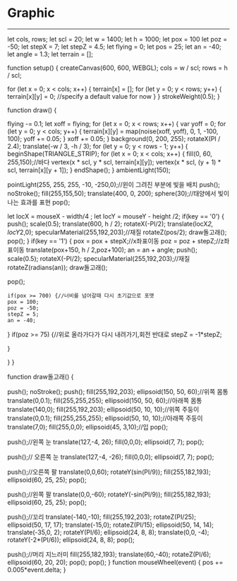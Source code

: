 

# Graphic
 -----------------------------------------------------------------
let cols, rows;
let scl = 20;
let w = 1400;
let h = 1000;
let pox = 100
let poz = -50;
let stepX = 7;
let stepZ = 4.5;
let flying = 0;
let pos = 25;
let an = -40;
let angle = 1.3;
let terrain = [];

function setup() {
  createCanvas(600, 600, WEBGL);
  cols = w / scl;
  rows = h / scl;

  for (let x = 0; x < cols; x++) {
    terrain[x] = [];
    for (let y = 0; y < rows; y++) {
      terrain[x][y] = 0; //specify a default value for now
    }
  }
   strokeWeight(0.5);
}

function draw() {

 
  flying -= 0.1;
  let xoff = flying;
  for (let x = 0; x < rows; x++) {
    var yoff = 0;
    for (let y = 0; y < cols; y++) {
      terrain[x][y] = map(noise(xoff, yoff), 0, 1, -100, 100);
      yoff += 0.05;
    }
    xoff += 0.05;
  }
  background(0, 200, 255);
  rotateX(PI / 2.4);
  translate(-w / 3, -h / 3);
  for (let y = 0; y < rows - 1; y++) {
    beginShape(TRIANGLE_STRIP);
    for (let x = 0; x < cols; x++) {
      fill(0, 60, 255,150);//바다
      vertex(x * scl, y * scl, terrain[x][y]);
      vertex(x * scl, (y + 1) * scl, terrain[x][y + 1]);
      }
      endShape();
  }
  ambientLight(150);

 
  pointLight(255, 255, 255, -10, -250,0);//윈이 그려진 부분에 빛을 배치
  push();
  noStroke();
  fill(255,155,50);
  translate(400, 0, 200);
  sphere(30);//태양에서 빛이나는 효과를 표현
  pop();
  
  let locX = mouseX - width/4 ;
  let locY = mouseY - height /2;
  if(key == '0') {
  push();
  scale(0.5);
  translate(600, h / 2);
  rotateX(-PI/2);
  translate(locX*2, locY*2,0);
  specularMaterial(255,192,203);//재질
  rotateZ(pos/2);
  draw돌고래();
  pop();
  }
  if(key == '1') {
    pox = pox + stepX;//x좌표이동
    poz = poz + stepZ;//z좌표이동 
  translate(pox+150, h / 2,poz+100);
    an = an + angle;
  push();
  scale(0.5);
  rotateX(-PI/2);
  specularMaterial(255,192,203);//재질
    rotateZ(radians(an));
  draw돌고래();
    
  pop();  
  
  
    
    if(pox >= 700) {//너비를 넘어갈때 다시 초기값으로 포맷
    pox = 100;
    poz = -50;
    stepZ = 5;
    an = -40;
  }
    if(poz >= 75) {//위로 올라가다가 다시 내려가기,회전 반대로
    stepZ = -1*stepZ;
    
  }
 
  
  }
}

function draw돌고래() {
  

  push();
  noStroke();
  push();
  fill(255,192,203);
  ellipsoid(150, 50, 60);//위쪽 몸통
  translate(0,0.1);
  fill(255,255,255);
  ellipsoid(150, 50, 60);//아래쪽 몸통
  translate(140,0);
  fill(255,192,203);
  ellipsoid(50, 10, 10);//위쪽 주둥이
  translate(0,0.1);
  fill(255,255,255);
  ellipsoid(50, 10, 10);//아래쪽 주둥이
  translate(7,0);
  fill(255,0,0);
  ellipsoid(45, 3,10);//입
  pop();
 
  push();//왼쪽 눈
  translate(127,-4, 26);
  fill(0,0,0);
  ellipsoid(7, 7);
  pop();
 
  push();// 오른쪽 눈
  translate(127,-4, -26);
  fill(0,0,0);
  ellipsoid(7, 7);
  pop();
 
  push();//오른쪽 팔
  translate(0,0,60);
  rotateY(sin(PI/9));
  fill(255,182,193);
  ellipsoid(60, 25, 25);
  pop();
 
  push();//왼쪽 팔
  translate(0,0,-60);
  rotateY(-sin(PI/9));
  fill(255,182,193);
  ellipsoid(60, 25, 25);
  pop();
 
  push();//꼬리
  translate(-140,-10);
  fill(255,192,203);
  rotateZ(PI/25);
  ellipsoid(50, 17, 17);
  translate(-15,0);
  rotateZ(PI/15);
  ellipsoid(50, 14, 14);
  translate(-35,0, 2);
  rotateY(PI/6);
  ellipsoid(24, 8, 8);
  translate(0,0, -4);
  rotateY(-2*(PI/6));
  ellipsoid(24, 8, 8);
  pop();
 
  push();//머리 지느러미
  fill(255,182,193);
  translate(60,-40);
  rotateZ(PI/6);
  ellipsoid(60, 20, 20);
  pop();
  pop();
}
function mouseWheel(event) {
  pos += 0.005*event.delta;
}

